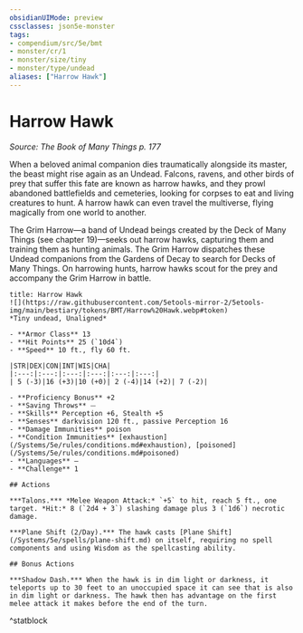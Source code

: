 ```yaml
---
obsidianUIMode: preview
cssclasses: json5e-monster
tags:
- compendium/src/5e/bmt
- monster/cr/1
- monster/size/tiny
- monster/type/undead
aliases: ["Harrow Hawk"]
---
```

# Harrow Hawk
*Source: The Book of Many Things p. 177*  

When a beloved animal companion dies traumatically alongside its master, the beast might rise again as an Undead. Falcons, ravens, and other birds of prey that suffer this fate are known as harrow hawks, and they prowl abandoned battlefields and cemeteries, looking for corpses to eat and living creatures to hunt. A harrow hawk can even travel the multiverse, flying magically from one world to another.

The Grim Harrow—a band of Undead beings created by the Deck of Many Things (see chapter 19)—seeks out harrow hawks, capturing them and training them as hunting animals. The Grim Harrow dispatches these Undead companions from the Gardens of Decay to search for Decks of Many Things. On harrowing hunts, harrow hawks scout for the prey and accompany the Grim Harrow in battle.

```ad-statblock
title: Harrow Hawk
![](https://raw.githubusercontent.com/5etools-mirror-2/5etools-img/main/bestiary/tokens/BMT/Harrow%20Hawk.webp#token)
*Tiny undead, Unaligned*

- **Armor Class** 13
- **Hit Points** 25 (`10d4`)
- **Speed** 10 ft., fly 60 ft.

|STR|DEX|CON|INT|WIS|CHA|
|:---:|:---:|:---:|:---:|:---:|:---:|
| 5 (-3)|16 (+3)|10 (+0)| 2 (-4)|14 (+2)| 7 (-2)|

- **Proficiency Bonus** +2
- **Saving Throws** ⏤
- **Skills** Perception +6, Stealth +5
- **Senses** darkvision 120 ft., passive Perception 16
- **Damage Immunities** poison
- **Condition Immunities** [exhaustion](/Systems/5e/rules/conditions.md#exhaustion), [poisoned](/Systems/5e/rules/conditions.md#poisoned)
- **Languages** —
- **Challenge** 1

## Actions

***Talons.*** *Melee Weapon Attack:* `+5` to hit, reach 5 ft., one target. *Hit:* 8 (`2d4 + 3`) slashing damage plus 3 (`1d6`) necrotic damage.

***Plane Shift (2/Day).*** The hawk casts [Plane Shift](/Systems/5e/spells/plane-shift.md) on itself, requiring no spell components and using Wisdom as the spellcasting ability.

## Bonus Actions

***Shadow Dash.*** When the hawk is in dim light or darkness, it teleports up to 30 feet to an unoccupied space it can see that is also in dim light or darkness. The hawk then has advantage on the first melee attack it makes before the end of the turn.
```
^statblock